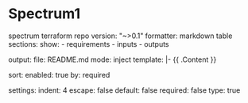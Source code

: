 # Spectrum1
spectrum terraform repo
version: "~>0.1"
formatter: markdown table
sections:
  show:
    - requirements
    - inputs
    - outputs

output:
  file: README.md
  mode: inject
  template: |-
    <!-- BEGIN_TF_DOCS -->
    {{ .Content }}
    <!-- END_TF_DOCS -->

sort:
  enabled: true
  by: required

settings:
  indent: 4
  escape: false
  default: false
  required: false
  type: true
